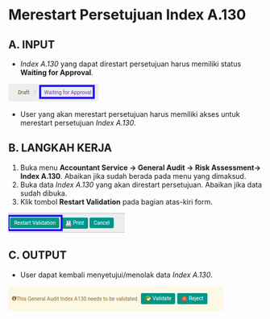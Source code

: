 # Merestart Persetujuan Index A.130

## A. INPUT

* *Index A.130* yang dapat direstart persetujuan harus memiliki status **Waiting for Approval**.

![](../../../img/index-a130/status-waiting-for-approval.png)

* User yang akan merestart persetujuan harus memiliki akses untuk merestart persetujuan *Index A.130*.

## B. LANGKAH KERJA

1. Buka menu **Accountant Service -> General Audit -> Risk Assessment-> Index A.130**. Abaikan jika sudah berada pada menu yang dimaksud.
2. Buka data *Index A.130* yang akan direstart persetujuan. Abaikan jika data sudah dibuka.
3. Klik tombol **Restart Validation** pada bagian atas-kiri form.

![](../../../img/index-a130/tombol-restart-validation.png)

## C. OUTPUT

* User dapat kembali menyetujui/menolak data *Index A.130*.

![](../../../img/index-a130/output-restart-persetujuan.png)
